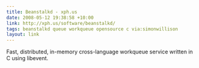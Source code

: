 ```yaml
---
title: Beanstalkd - xph.us
date: 2008-05-12 19:38:58 +10:00
link: http://xph.us/software/beanstalkd/
tags: beanstalkd queue workqueue opensource c via:simonwillison
layout: link
---
```

Fast, distributed, in-memory cross-language workqueue service written in C using libevent.
